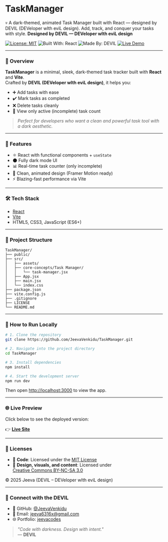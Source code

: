 
# TaskManager
💀 A dark-themed, animated Task Manager built with React — designed by DEVIL (DEVeloper wIth eviL design). Add, track, and conquer your tasks with style.
**Designed by DEVIL — DEVeloper wIth eviL design**

[![License: MIT](https://img.shields.io/badge/License-MIT-yellow.svg)](./LICENSE)
![Built With: React](https://img.shields.io/badge/Built%20With-React-blue?logo=react)
![Made By: DEVIL](https://img.shields.io/badge/Made%20By-DEVIL-black)
[![Live Demo](https://img.shields.io/badge/View-Live--Demo-green?logo=github)](https://jeevavenkidu.github.io/TaskManager/)

---

### 📌 Overview

**TaskManager** is a minimal, sleek, dark-themed task tracker built with **React** and **Vite**.  
Crafted by **DEVIL (DEVeloper wIth eviL design)**, it helps you:

- ➕ Add tasks with ease
- ✔️ Mark tasks as completed
- ❌ Delete tasks cleanly
- 🔢 View only active (incomplete) task count

> _Perfect for developers who want a clean and powerful task tool with a dark aesthetic._

---

### 🚀 Features

- ⚛️ React with functional components + `useState`
- 🌑 Fully dark mode UI
- 📊 Real-time task counter (only incomplete)
- 🧼 Clean, animated design (Framer Motion ready)
- ⚡ Blazing-fast performance via Vite

---

### 🛠️ Tech Stack

- [React](https://reactjs.org/)
- [Vite](https://vitejs.dev/)
- HTML5, CSS3, JavaScript (ES6+)

---

### 📁 Project Structure

```
TaskManager/
├── public/
├── src/
│   ├── assets/
│   ├── core-concepts/Task Manager/
│   │   └── task-manager.jsx
│   ├── App.jsx
│   ├── main.jsx
│   └── index.css
├── package.json
├── vite.config.js
├── .gitignore
├── LICENSE
└── README.md
```

---

### 🧪 How to Run Locally

```bash
# 1. Clone the repository
git clone https://github.com/JeevaVenkidu/TaskManager.git

# 2. Navigate into the project directory
cd TaskManager

# 3. Install dependencies
npm install

# 4. Start the development server
npm run dev
```

Then open [http://localhost:3000](http://localhost:3000) to view the app.

---

### 🌐 Live Preview

Click below to see the deployed version:

👉 **[Live Site](https://jeevavenkidu.github.io/TaskManager/)**

---

### 📄 Licenses

- 🧠 **Code**: Licensed under the [MIT License](./LICENSE)  
- 🎨 **Design, visuals, and content**: Licensed under  
  [Creative Commons BY-NC-SA 3.0](https://creativecommons.org/licenses/by-nc-sa/3.0/)

© 2025 Jeeva (DEVIL – DEVeloper wIth eviL design)


---

### 🤘 Connect with the DEVIL

- 🖤 GitHub: [@JeevaVenkidu](https://github.com/JeevaVenkidu)
- 📧 Email: jeeva6316x@gmail.com
- 🌐 Portfolio: [jeevacodes](https://jeevacodes.web.app/)

> _"Code with darkness. Design with intent."_  
> — **DEVIL**
